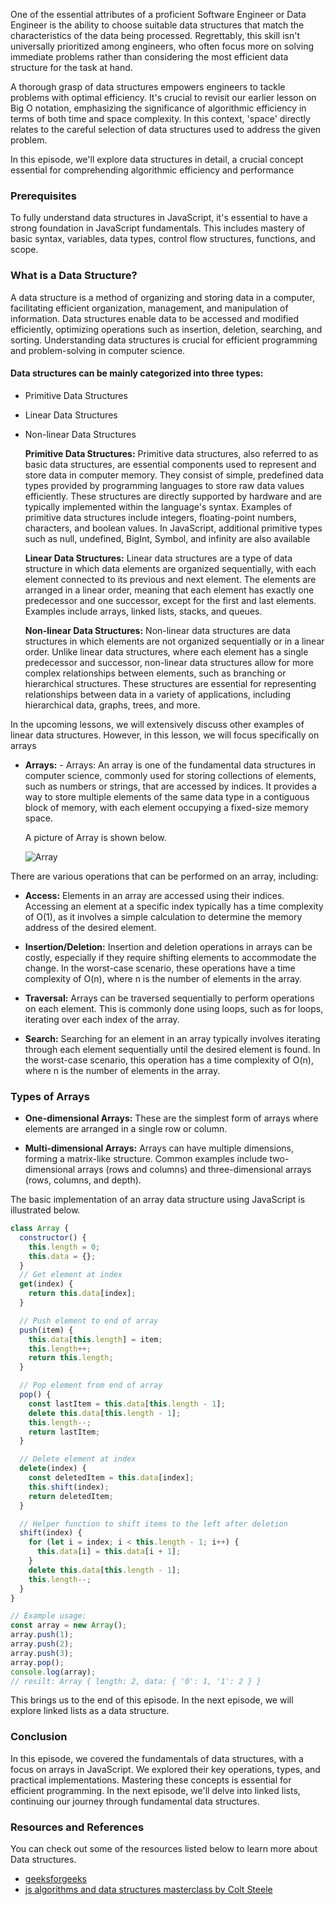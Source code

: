One of the essential attributes of a proficient Software Engineer or Data Engineer is the ability to choose suitable data structures that match the characteristics of the data being processed. Regrettably, this skill isn't universally prioritized among engineers, who often focus more on solving immediate problems rather than considering the most efficient data structure for the task at hand.

A thorough grasp of data structures empowers engineers to tackle problems with optimal efficiency. It's crucial to revisit our earlier lesson on Big O notation, emphasizing the significance of algorithmic efficiency in terms of both time and space complexity. In this context, 'space' directly relates to the careful selection of data structures used to address the given problem.

In this episode, we'll explore data structures in detail, a crucial concept essential for comprehending algorithmic efficiency and performance

### Prerequisites

To fully understand data structures in JavaScript, it's essential to have a strong foundation in JavaScript fundamentals. This includes mastery of basic syntax, variables, data types, control flow structures, functions, and scope.

### What is a Data Structure?

A data structure is a method of organizing and storing data in a computer, facilitating efficient organization, management, and manipulation of information. Data structures enable data to be accessed and modified efficiently, optimizing operations such as insertion, deletion, searching, and sorting. Understanding data structures is crucial for efficient programming and problem-solving in computer science.

#### Data structures can be mainly categorized into three types:

- Primitive Data Structures
- Linear Data Structures
- Non-linear Data Structures

  **Primitive Data Structures:** Primitive data structures, also referred to as basic data structures, are essential components used to represent and store data in computer memory. They consist of simple, predefined data types provided by programming languages to store raw data values efficiently. These structures are directly supported by hardware and are typically implemented within the language's syntax. Examples of primitive data structures include integers, floating-point numbers, characters, and boolean values. In JavaScript, additional primitive types such as null, undefined, BigInt, Symbol, and infinity are also available

  **Linear Data Structures:** Linear data structures are a type of data structure in which data elements are organized sequentially, with each element connected to its previous and next element. The elements are arranged in a linear order, meaning that each element has exactly one predecessor and one successor, except for the first and last elements. Examples include arrays, linked lists, stacks, and queues.

  **Non-linear Data Structures:** Non-linear data structures are data structures in which elements are not organized sequentially or in a linear order. Unlike linear data structures, where each element has a single predecessor and successor, non-linear data structures allow for more complex relationships between elements, such as branching or hierarchical structures. These structures are essential for representing relationships between data in a variety of applications, including hierarchical data, graphs, trees, and more.

In the upcoming lessons, we will extensively discuss other examples of linear data structures. However, in this lesson, we will focus specifically on arrays

- **Arrays:** - Arrays: An array is one of the fundamental data structures in computer science, commonly used for storing collections of elements, such as numbers or strings, that are accessed by indices. It provides a way to store multiple elements of the same data type in a contiguous block of memory, with each element occupying a fixed-size memory space.

  A picture of Array is shown below.

  ![Array](https://dev-to-uploads.s3.amazonaws.com/uploads/articles/pvjq6gmud5y1pusawoqg.png)

There are various operations that can be performed on an array, including:

- **Access:** Elements in an array are accessed using their indices. Accessing an element at a specific index typically has a time complexity of O(1), as it involves a simple calculation to determine the memory address of the desired element.

- **Insertion/Deletion:** Insertion and deletion operations in arrays can be costly, especially if they require shifting elements to accommodate the change. In the worst-case scenario, these operations have a time complexity of O(n), where n is the number of elements in the array.

- **Traversal:** Arrays can be traversed sequentially to perform operations on each element. This is commonly done using loops, such as for loops, iterating over each index of the array.

- **Search:** Searching for an element in an array typically involves iterating through each element sequentially until the desired element is found. In the worst-case scenario, this operation has a time complexity of O(n), where n is the number of elements in the array.

### Types of Arrays

- **One-dimensional Arrays:** These are the simplest form of arrays where elements are arranged in a single row or column.

- **Multi-dimensional Arrays:** Arrays can have multiple dimensions, forming a matrix-like structure. Common examples include two-dimensional arrays (rows and columns) and three-dimensional arrays (rows, columns, and depth).

The basic implementation of an array data structure using JavaScript is illustrated below.

```js
class Array {
  constructor() {
    this.length = 0;
    this.data = {};
  }
  // Get element at index
  get(index) {
    return this.data[index];
  }

  // Push element to end of array
  push(item) {
    this.data[this.length] = item;
    this.length++;
    return this.length;
  }

  // Pop element from end of array
  pop() {
    const lastItem = this.data[this.length - 1];
    delete this.data[this.length - 1];
    this.length--;
    return lastItem;
  }

  // Delete element at index
  delete(index) {
    const deletedItem = this.data[index];
    this.shift(index);
    return deletedItem;
  }

  // Helper function to shift items to the left after deletion
  shift(index) {
    for (let i = index; i < this.length - 1; i++) {
      this.data[i] = this.data[i + 1];
    }
    delete this.data[this.length - 1];
    this.length--;
  }
}

// Example usage:
const array = new Array();
array.push(1);
array.push(2);
array.push(3);
array.pop();
console.log(array);
// resilt: Array { length: 2, data: { '0': 1, '1': 2 } }
```

This brings us to the end of this episode. In the next episode, we will explore linked lists as a data structure.

### Conclusion

In this episode, we covered the fundamentals of data structures, with a focus on arrays in JavaScript. We explored their key operations, types, and practical implementations. Mastering these concepts is essential for efficient programming. In the next episode, we'll delve into linked lists, continuing our journey through fundamental data structures.

### Resources and References

You can check out some of the resources listed below to learn more about Data structures.

- [geeksforgeeks](https://www.geeksforgeeks.org/what-is-array/)
- [js algorithms and data structures masterclass by Colt Steele](https://www.udemy.com/course/js-algorithms-and-data-structures-masterclass/)
